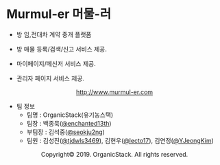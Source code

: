 # Murmul-er 머물-러

- 방 임,전대차 계약 중개 플랫폼

- 방 매물 등록/검색/신고 서비스 제공.

- 마이페이지/메신저 서비스 제공.

- 관리자 페이지 서비스 제공.

<p align="center"><a href="http://www.murmul-er.com">http://www.murmul-er.com</a></p>

- 팀 정보
  - 팀명 : OrganicStack(유기농스택)
  - 팀장 : 백종묵([@enchanted13th](https://github.com/enchanted13th))
  - 부팀장 : 김석중([@seokju2ng](https://github.com/seokju2ng))
  - 팀원 : 김성진([@tjdwls3469](https://github.com/tjdwls3469)), 김현우([@lecto17](https://github.com/lecto17)), 김연정([@YJeongKim](https://github.com/YJeongKim))

<p align="center">Copyright&copy; 2019. OrganicStack. All rights reserved.</p>
